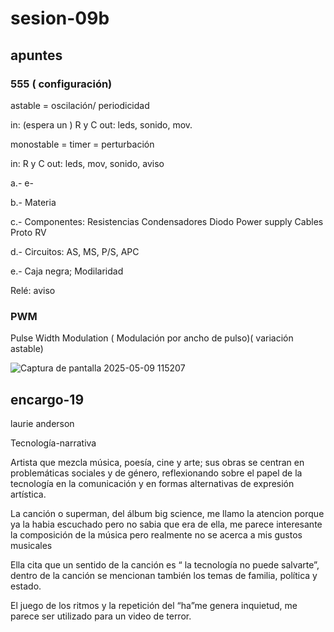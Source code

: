 # sesion-09b

## apuntes

### 555 ( configuración)

astable = oscilación/ periodicidad 

in: (espera un ) R y C      out: leds, sonido, mov. 

monostable = timer = perturbación 

in: R y C                   out: leds, mov, sonido, aviso

a.- e- 

b.- Materia 

c.- Componentes: 
Resistencias 
Condensadores 
Diodo
Power supply 
Cables 
Proto
RV

d.- Circuitos: AS, MS, P/S, APC

e.- Caja negra; Modilaridad

Relé: aviso 

### PWM

Pulse Width Modulation ( Modulación por ancho de pulso)( variación astable)

![Captura de pantalla 2025-05-09 115207](https://github.com/user-attachments/assets/83119fc9-b0ac-455a-a2af-3ee5e1bccd0a)

## encargo-19

laurie anderson 

Tecnología-narrativa 

Artista que mezcla música, poesía, cine y arte; sus obras se centran en problemáticas sociales y de género, reflexionando sobre el papel de la tecnología en la comunicación y en formas alternativas de expresión artística.

La canción o superman, del álbum big science, me llamo la atencion porque ya la habia escuchado pero no sabia que era de ella, me parece interesante la composición de la música pero realmente no se acerca a mis gustos musicales 

Ella cita que un sentido de la canción es “ la tecnología no puede salvarte”, dentro de la canción se mencionan también los temas de familia, política y estado.

El juego de los ritmos y la repetición del “ha”me genera inquietud, me parece ser utilizado para un video de terror.




